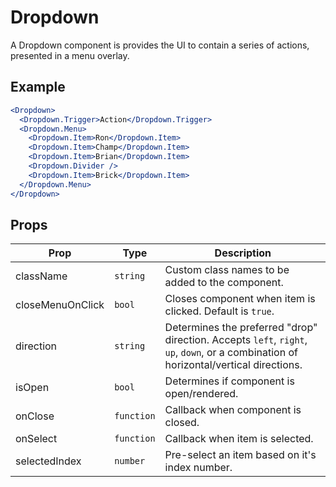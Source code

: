 # Dropdown

A Dropdown component is provides the UI to contain a series of actions, presented in a menu overlay.


## Example

```jsx
<Dropdown>
  <Dropdown.Trigger>Action</Dropdown.Trigger>
  <Dropdown.Menu>
    <Dropdown.Item>Ron</Dropdown.Item>
    <Dropdown.Item>Champ</Dropdown.Item>
    <Dropdown.Item>Brian</Dropdown.Item>
    <Dropdown.Divider />
    <Dropdown.Item>Brick</Dropdown.Item>
  </Dropdown.Menu>
</Dropdown>
```


## Props

| Prop | Type | Description |
| --- | --- | --- |
| className | `string` | Custom class names to be added to the component. |
| closeMenuOnClick | `bool` | Closes component when item is clicked. Default is `true`. |
| direction | `string` | Determines the preferred "drop" direction. Accepts `left`, `right`, `up`, `down`, or a combination of horizontal/vertical directions. |
| isOpen | `bool` | Determines if component is open/rendered. |
| onClose | `function` | Callback when component is closed. |
| onSelect | `function` | Callback when item is selected. |
| selectedIndex | `number` | Pre-select an item based on it's index number. |
